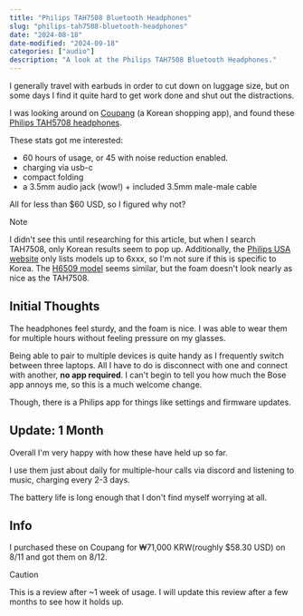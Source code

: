 ```yaml
---
title: "Philips TAH7508 Bluetooth Headphones"
slug: "philips-tah7508-bluetooth-headphones"
date: "2024-08-18"
date-modified: "2024-09-18"
categories: ["audio"]
description: "A look at the Philips TAH7508 Bluetooth Headphones."
---
```


I generally travel with earbuds in order to cut down on luggage size, but
on some days I find it quite hard to get work done and shut out the distractions.

I was looking around on
[Coupang](https://en.wikipedia.org/wiki/Coupang) (a Korean shopping app),
and found these
[Philips TAH5708 headphones](https://www.documents.philips.com/assets/20240407/e672ddd5487b47d189dcb14b002fccbe.pdf).

These stats got me interested:

- 60 hours of usage, or 45 with noise reduction enabled.
- charging via usb-c
- compact folding
- a 3.5mm audio jack (wow!) + included 3.5mm male-male cable

All for less than \$60 USD, so I figured why not?

> [!note]
> I didn't see this until researching for this article, but when I search TAH7508,
> only Korean results seem to pop up. Additionally, the
> [Philips USA website](https://www.usa.philips.com/c-m-so/headphones/latest#availability=all)
> only lists models up to 6xxx, so I'm not sure if this is specific to Korea. The
> [H6509 model](https://www.amazon.com/dp/B0D8N8HLW6) seems similar, but the foam doesn't look
> nearly as nice as the TAH7508.

## Initial Thoughts

The headphones feel sturdy, and the foam is nice.
I was able to wear them for multiple hours without feeling pressure on my glasses.

Being able to pair to multiple devices is quite handy as I frequently switch between
three laptops. All I have to do is disconnect with one and connect with another,
**no app required**. I can't begin to tell you how much the Bose app annoys me,
so this is a much welcome change.

Though, there is a Philips app for things like settings and firmware updates.

## Update: 1 Month

Overall I'm very happy with how these have held up so far.

I use them just about daily for multiple-hour calls via discord and listening to music,
charging every 2-3 days.

The battery life is long enough that I don't find myself worrying at all.

## Info

I purchased these on Coupang for ₩71,000 KRW(roughly \$58.30 USD) on 8/11 and got them on 8/12.

> [!caution]
> This is a review after ~1 week of usage.
> I will update this review after a few months to see how it holds up.
